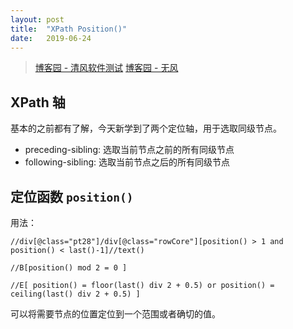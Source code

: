 ```yaml
---
layout: post
title:  "XPath Position()"
date:   2019-06-24
---
```


> [博客园 - 清风软件测试](https://www.cnblogs.com/111testing/p/10848385.html)
> [博客园 - 无风](https://www.cnblogs.com/zhaozhan/category/209171.html)

## XPath 轴

基本的之前都有了解，今天新学到了两个定位轴，用于选取同级节点。
* preceding-sibling: 选取当前节点之前的所有同级节点
* following-sibling: 选取当前节点之后的所有同级节点

## 定位函数 `position()`

用法：

```
//div[@class="pt28"]/div[@class="rowCore"][position() > 1 and position() < last()-1]//text()

//B[position() mod 2 = 0 ]

//E[ position() = floor(last() div 2 + 0.5) or position() = ceiling(last() div 2 + 0.5) ]
```

可以将需要节点的位置定位到一个范围或者确切的值。